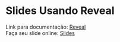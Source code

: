 # Slides Usando Reveal
Link para documentação: [Reveal](https://revealjs.com)
</br>
Faça seu slide online: [Slides](https://slides.com)

